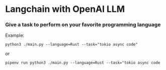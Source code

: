 # Langchain with OpenAI LLM

### Give a task to perform on your favorite programming language

Example:

```
python3 ./main.py --language=Rust --task="tokio async code"

```

or

```
pipenv run python3 ./main.py --language=Rust --task="tokio async code
```
